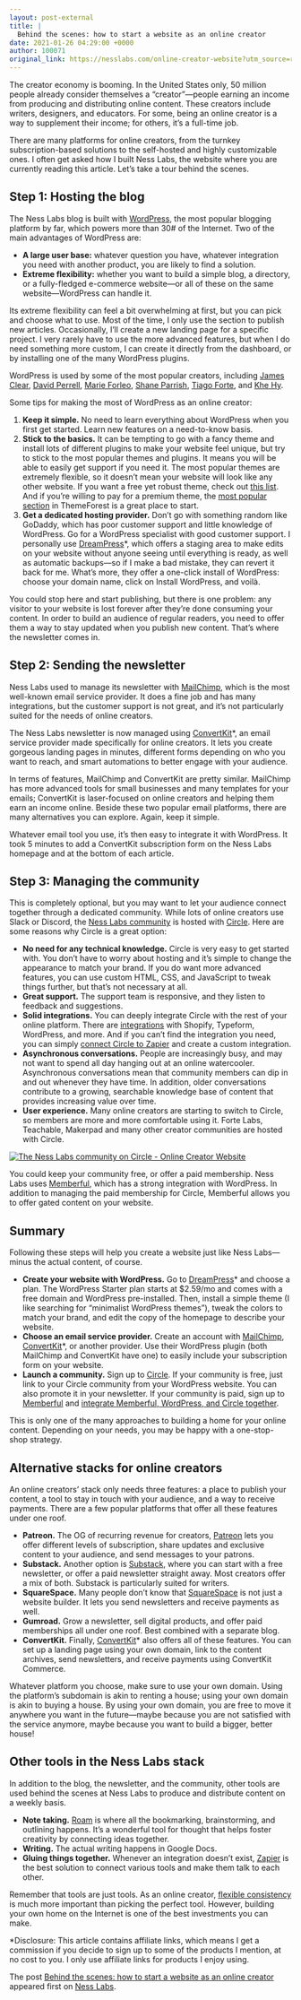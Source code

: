 ```yaml
---
layout: post-external
title: |
  Behind the scenes: how to start a website as an online creator
date: 2021-01-26 04:29:00 +0000
author: 100071
original_link: https://nesslabs.com/online-creator-website?utm_source=rss&utm_medium=rss&utm_campaign=online-creator-website
---
```


The creator economy is booming. In the United States only, 50 million people already consider themselves a “creator”—people earning an income from producing and distributing online content. These creators include writers, designers, and educators. For some, being an online creator is a way to supplement their income; for others, it’s a full-time job.

There are many platforms for online creators, from the turnkey subscription-based solutions to the self-hosted and highly customizable ones. I often get asked how I built Ness Labs, the website where you are currently reading this article. Let’s take a tour behind the scenes.

## Step 1: Hosting the blog

The Ness Labs blog is built with [WordPress](https://wordpress.org/), the most popular blogging platform by far, which powers more than 30# of the Internet. Two of the main advantages of WordPress are:

- **A large user base:** whatever question you have, whatever integration you need with another product, you are likely to find a solution.
- **Extreme flexibility:** whether you want to build a simple blog, a directory, or a fully-fledged e-commerce website—or all of these on the same website—WordPress can handle it.

Its extreme flexibility can feel a bit overwhelming at first, but you can pick and choose what to use. Most of the time, I only use the section to publish new articles. Occasionally, I’ll create a new landing page for a specific project. I very rarely have to use the more advanced features, but when I do need something more custom, I can create it directly from the dashboard, or by installing one of the many WordPress plugins.

WordPress is used by some of the most popular creators, including [James Clear](https://jamesclear.com/), [David Perrell](https://perell.com), [Marie Forleo](https://www.marieforleo.com/), [Shane Parrish](https://fs.blog/), [Tiago Forte](https://fortelabs.co/), and [Khe Hy](https://radreads.co/).

Some tips for making the most of WordPress as an online creator:

1. **Keep it simple.** No need to learn everything about WordPress when you first get started. Learn new features on a need-to-know basis.
2. **Stick to the basics.** It can be tempting to go with a fancy theme and install lots of different plugins to make your website feel unique, but try to stick to the most popular themes and plugins. It means you will be able to easily get support if you need it. The most popular themes are extremely flexible, so it doesn’t mean your website will look like any other website. If you want a free yet robust theme, check out [this list](https://www.codeinwp.com/blog/best-free-wordpress-themes/). And if you’re willing to pay for a premium theme, the [most popular section](https://themeforest.net/popular_item/by_category?category=wordpress) in ThemeForest is a great place to start.
3. **Get a dedicated hosting provider.** Don’t go with something random like GoDaddy, which has poor customer support and little knowledge of WordPress. Go for a WordPress specialist with good customer support. I personally use [DreamPress](https://www.dreamhost.com/r.cgi?2429493/wordpress/)\*, which offers a staging area to make edits on your website without anyone seeing until everything is ready, as well as automatic backups—so if I make a bad mistake, they can revert it back for me. What’s more, they offer a one-click install of WordPress: choose your domain name, click on Install WordPress, and voilà.

You could stop here and start publishing, but there is one problem: any visitor to your website is lost forever after they’re done consuming your content. In order to build an audience of regular readers, you need to offer them a way to stay updated when you publish new content. That’s where the newsletter comes in.

## Step 2: Sending the newsletter

Ness Labs used to manage its newsletter with [MailChimp](https://mailchimp.com/), which is the most well-known email service provider. It does a fine job and has many integrations, but the customer support is not great, and it’s not particularly suited for the needs of online creators.

The Ness Labs newsletter is now managed using [ConvertKit](https://convertkit.com/?lmref=C2GF2Q)\*, an email service provider made specifically for online creators. It lets you create gorgeous landing pages in minutes, different forms depending on who you want to reach, and smart automations to better engage with your audience.

In terms of features, MailChimp and ConvertKit are pretty similar. MailChimp has more advanced tools for small businesses and many templates for your emails; ConvertKit is laser-focused on online creators and helping them earn an income online. Beside these two popular email platforms, there are many alternatives you can explore. Again, keep it simple. 

Whatever email tool you use, it’s then easy to integrate it with WordPress. It took 5 minutes to add a ConvertKit subscription form on the Ness Labs homepage and at the bottom of each article.

## Step 3: Managing the community

This is completely optional, but you may want to let your audience connect together through a dedicated community. While lots of online creators use Slack or Discord, the [Ness Labs community](https://nesslabs.com/membership) is hosted with [Circle](https://circle.so/). Here are some reasons why Circle is a great option:

- **No need for any technical knowledge.** Circle is very easy to get started with. You don’t have to worry about hosting and it’s simple to change the appearance to match your brand. If you do want more advanced features, you can use custom HTML, CSS, and JavaScript to tweak things further, but that’s not necessary at all.
- **Great support.** The support team is responsive, and they listen to feedback and suggestions.
- **Solid integrations.** You can deeply integrate Circle with the rest of your online platform. There are [integrations](https://community.circle.so/c/circle-integrations) with Shopify, Typeform, WordPress, and more. And if you can’t find the integration you need, you can simply [connect Circle to Zapier](https://community.circle.so/c/circle-integrations/how-do-i-connect-with-zapier) and create a custom integration.
- **Asynchronous conversations.** People are increasingly busy, and may not want to spend all day hanging out at an online watercooler. Asynchronous conversations mean that community members can dip in and out whenever they have time. In addition, older conversations contribute to a growing, searchable knowledge base of content that provides increasing value over time.
- **User experience.** Many online creators are starting to switch to Circle, so members are more and more comfortable using it. Forte Labs, Teachable, Makerpad and many other creator communities are hosted with Circle.

[![The Ness Labs community on Circle - Online Creator Website](https://nesslabs.com/wp-content/uploads/2021/01/screenshot-ness-labs-circle-community-1024x668.png)](https://nesslabs.com/wp-content/uploads/2021/01/screenshot-ness-labs-circle-community.png)

You could keep your community free, or offer a paid membership. Ness Labs uses [Memberful](https://memberful.com/), which has a strong integration with WordPress. In addition to managing the paid membership for Circle, Memberful allows you to offer gated content on your website.

## Summary

Following these steps will help you create a website just like Ness Labs—minus the actual content, of course.

- **Create your website with WordPress.** Go to [DreamPress](https://www.dreamhost.com/r.cgi?2429493/wordpress/)\* and choose a plan. The WordPress Starter plan starts at $2.59/mo and comes with a free domain and WordPress pre-installed. Then, install a simple theme (I like searching for “minimalist WordPress themes”), tweak the colors to match your brand, and edit the copy of the homepage to describe your website.
- **Choose an email service provider.** Create an account with [MailChimp](https://mailchimp.com/), [ConvertKit](https://convertkit.com/?lmref=C2GF2Q)\*, or another provider. Use their WordPress plugin (both MailChimp and ConvertKit have one) to easily include your subscription form on your website.
- **Launch a community.** Sign up to [Circle](https://circle.so/). If your community is free, just link to your Circle community from your WordPress website. You can also promote it in your newsletter. If your community is paid, sign up to [Memberful](http://memberful) and [integrate Memberful, WordPress, and Circle together](https://community.circle.so/c/product-updates/circle-now-integrates-with-memberful-and-wordpress-via-wp-oauth).

This is only one of the many approaches to building a home for your online content. Depending on your needs, you may be happy with a one-stop-shop strategy.

## Alternative stacks for online creators

An online creators’ stack only needs three features: a place to publish your content, a tool to stay in touch with your audience, and a way to receive payments. There are a few popular platforms that offer all these features under one roof.

- **Patreon.** The OG of recurring revenue for creators, [Patreon](https://www.patreon.com/) lets you offer different levels of subscription, share updates and exclusive content to your audience, and send messages to your patrons.
- **Substack.** Another option is [Substack](https://substack.com/), where you can start with a free newsletter, or offer a paid newsletter straight away. Most creators offer a mix of both. Substack is particularly suited for writers.
- **SquareSpace.** Many people don’t know that [SquareSpace](https://www.squarespace.com/) is not just a website builder. It lets you send newsletters and receive payments as well.
- **Gumroad.** Grow a newsletter, sell digital products, and offer paid memberships all under one roof. Best combined with a separate blog.
- **ConvertKit.** Finally, [ConvertKit](http://convertkit)\* also offers all of these features. You can set up a landing page using your own domain, link to the content archives, send newsletters, and receive payments using ConvertKit Commerce.

Whatever platform you choose, make sure to use your own domain. Using the platform’s subdomain is akin to renting a house; using your own domain is akin to buying a house. By using your own domain, you are free to move it anywhere you want in the future—maybe because you are not satisfied with the service anymore, maybe because you want to build a bigger, better house!

## Other tools in the Ness Labs stack

In addition to the blog, the newsletter, and the community, other tools are used behind the scenes at Ness Labs to produce and distribute content on a weekly basis.

- **Note taking.** [Roam](https://nesslabs.com/roam-research) is where all the bookmarking, brainstorming, and outlining happens. It’s a wonderful tool for thought that helps foster creativity by connecting ideas together.
- **Writing.** The actual writing happens in Google Docs.
- **Gluing things together.** Whenever an integration doesn’t exist, [Zapier](https://zapier.com/) is the best solution to connect various tools and make them talk to each other.

Remember that tools are just tools. As an online creator, [flexible consistency](https://nesslabs.com/flexible-consistency) is much more important than picking the perfect tool. However, building your own home on the Internet is one of the best investments you can make.

\*Disclosure: This article contains affiliate links, which means I get a commission if you decide to sign up to some of the products I mention, at no cost to you. I only use affiliate links for products I enjoy using. 

The post [Behind the scenes: how to start a website as an online creator](https://nesslabs.com/online-creator-website) appeared first on [Ness Labs](https://nesslabs.com).
